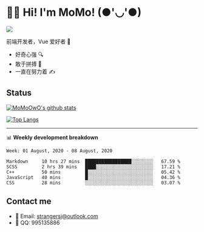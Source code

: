 # 👨‍🎓 Hi! I'm MoMo! (●'◡'●)

[![](https://img.shields.io/badge/-@MoMoOwO-%23181717?style=flat-square&logo=github)](https://github.com/MoMoOwO)

前端开发者，Vue 爱好者 💖
- 好奇心强 🔍
- 敢于拼搏 💪
- 一直在努力着 ✍

## Status

[![MoMoOwO's github stats](https://github-readme-stats.vercel.app/api?username=MoMoOwO&show_icons=true&theme=tokyonight)](https://github.com/MoMoOwO)

[![Top Langs](https://github-readme-stats.vercel.app/api/top-langs/?username=MoMoOwO&layout=compact&theme=tokyonight)](https://github.com/MoMoOwO)

---

📊 **Weekly development breakdown**

<!--START_SECTION:waka-->
```text
Week: 01 August, 2020 - 08 August, 2020

Markdown     10 hrs 27 mins  █████████████████░░░░░░░░   67.59 % 
SCSS         2 hrs 39 mins   ████░░░░░░░░░░░░░░░░░░░░░   17.21 % 
C++          50 mins         █░░░░░░░░░░░░░░░░░░░░░░░░   05.42 % 
JavaScript   40 mins         █░░░░░░░░░░░░░░░░░░░░░░░░   04.36 % 
CSS          28 mins         ░░░░░░░░░░░░░░░░░░░░░░░░░   03.07 %
```
<!--END_SECTION:waka-->

## Contact me

- 📧 Email: strangersj@outlook.com
- 🐧 QQ: 995135886
